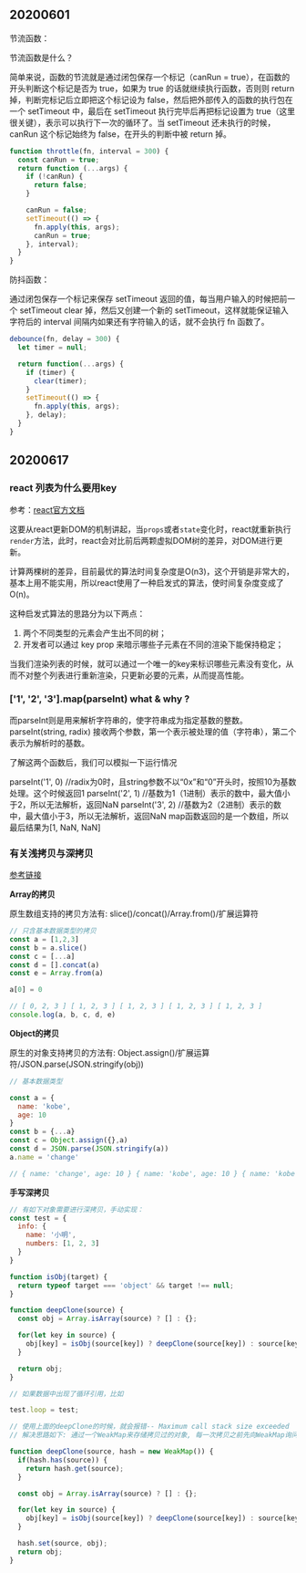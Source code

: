 ## 20200601

节流函数：

节流函数是什么？

简单来说，函数的节流就是通过闭包保存一个标记（canRun = true），在函数的开头判断这个标记是否为 true，如果为 true 的话就继续执行函数，否则则 return 掉，判断完标记后立即把这个标记设为 false，然后把外部传入的函数的执行包在一个 setTimeout 中，最后在 setTimeout 执行完毕后再把标记设置为 true（这里很关键），表示可以执行下一次的循环了。当 setTimeout 还未执行的时候，canRun 这个标记始终为 false，在开头的判断中被 return 掉。

```javascript
function throttle(fn, interval = 300) {
  const canRun = true;
  return function (...args) {
    if (!canRun) {
      return false;
    }

    canRun = false;
    setTimeout(() => {
      fn.apply(this, args);
      canRun = true;
    }, interval);
  }
}
```

防抖函数：

通过闭包保存一个标记来保存 setTimeout 返回的值，每当用户输入的时候把前一个 setTimeout clear 掉，然后又创建一个新的 setTimeout，这样就能保证输入字符后的 interval 间隔内如果还有字符输入的话，就不会执行 fn 函数了。

```javascript
debounce(fn, delay = 300) {
  let timer = null;

  return function(...args) {
    if (timer) {
      clear(timer);
    }
    setTimeout(() => {
      fn.apply(this, args);
    }, delay);
  }
}
```

## 20200617

### react 列表为什么要用key

参考：[react官方文档](https://zh-hans.reactjs.org/docs/reconciliation.html#recursing-on-children)

这要从react更新DOM的机制讲起，当`props`或者`state`变化时，react就重新执行`render`方法，此时，react会对比前后两颗虚拟DOM树的差异，对DOM进行更新。

计算两棵树的差异，目前最优的算法时间复杂度是O(n3)，这个开销是非常大的，基本上用不能实用，所以react使用了一种启发式的算法，使时间复杂度变成了O(n)。

这种启发式算法的思路分为以下两点：

1. 两个不同类型的元素会产生出不同的树；
2. 开发者可以通过 key prop 来暗示哪些子元素在不同的渲染下能保持稳定；

当我们渲染列表的时候，就可以通过一个唯一的key来标识哪些元素没有变化，从而不对整个列表进行重新渲染，只更新必要的元素，从而提高性能。

### ['1', '2', '3'].map(parseInt) what & why ?

而parseInt则是用来解析字符串的，使字符串成为指定基数的整数。
parseInt(string, radix)
接收两个参数，第一个表示被处理的值（字符串），第二个表示为解析时的基数。

了解这两个函数后，我们可以模拟一下运行情况

parseInt('1', 0) //radix为0时，且string参数不以“0x”和“0”开头时，按照10为基数处理。这个时候返回1
parseInt('2', 1) //基数为1（1进制）表示的数中，最大值小于2，所以无法解析，返回NaN
parseInt('3', 2) //基数为2（2进制）表示的数中，最大值小于3，所以无法解析，返回NaN
map函数返回的是一个数组，所以最后结果为[1, NaN, NaN]

### 有关浅拷贝与深拷贝

[参考链接](https://github.com/NuoHui/fe-note/blob/master/docs/javascript/%E6%B7%B1%E6%8B%B7%E8%B4%9D%E4%B8%8E%E6%B5%85%E6%8B%B7%E8%B4%9D.md#%E7%8E%AF)

**Array的拷贝**

原生数组支持的拷贝方法有: slice()/concat()/Array.from()/扩展运算符

```javascript
// 只含基本数据类型的拷贝
const a = [1,2,3]
const b = a.slice()
const c = [...a]
const d = [].concat(a)
const e = Array.from(a)

a[0] = 0

// [ 0, 2, 3 ] [ 1, 2, 3 ] [ 1, 2, 3 ] [ 1, 2, 3 ] [ 1, 2, 3 ]
console.log(a, b, c, d, e)
```

**Object的拷贝**

原生的对象支持拷贝的方法有: Object.assign()/扩展运算符/JSON.parse(JSON.stringify(obj))

```javascript
// 基本数据类型

const a = {
  name: 'kobe',
  age: 10
}
const b = {...a}
const c = Object.assign({},a)
const d = JSON.parse(JSON.stringify(a))
a.name = 'change'

// { name: 'change', age: 10 } { name: 'kobe', age: 10 } { name: 'kobe', age: 10 } { name: 'kobe', age: 10 }

```

**手写深拷贝**

```javascript
// 有如下对象需要进行深拷贝，手动实现： 
const test = {
  info: {
    name: '小明',
    numbers: [1, 2, 3]
  }
}

function isObj(target) {
  return typeof target === 'object' && target !== null;
}

function deepClone(source) {
  const obj = Array.isArray(source) ? [] : {};

  for(let key in source) {
    obj[key] = isObj(source[key]) ? deepClone(source[key]) : source[key];
  }

  return obj;
}

// 如果数据中出现了循环引用，比如

test.loop = test;

// 使用上面的deepClone的时候，就会报错-- Maximum call stack size exceeded
// 解决思路如下: 通过一个WeakMap来存储拷贝过的对象, 每一次拷贝之前先向WeakMap询问是否拷贝, 有直接返回没有就拷贝。

function deepClone(source, hash = new WeakMap()) {
  if(hash.has(source)) {
    return hash.get(source);
  }

  const obj = Array.isArray(source) ? [] : {};

  for(let key in source) {
    obj[key] = isObj(source[key]) ? deepClone(source[key]) : source[key];
  }

  hash.set(source, obj);
  return obj;
}
```
